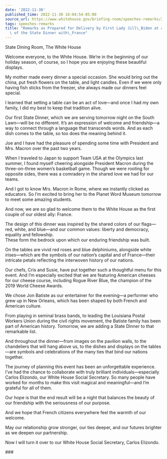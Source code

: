 ```yaml
---
date: '2022-11-30'
published_time: 2022-11-30 16:04:54-05:00
source_url: https://www.whitehouse.gov/briefing-room/speeches-remarks/2022/11/30/remarks-as-prepared-for-delivery-by-first-lady-jill-biden-at-a-media-preview-of-the-state-dinner-with-france/
tags: speeches-remarks
title: "Remarks as Prepared for Delivery by First Lady Jill\_Biden at a Media Preview\
  \ of the State Dinner with\_France"
---
```

 
State Dining Room, The White House

Welcome everyone, to the White House. We’re in the beginning of our
holiday season, of course, so I hope you are enjoying these beautiful
displays.

My mother made every dinner a special occasion. She would bring out the
china, put fresh flowers on the table, and light candles. Even if we
were only having fish sticks from the freezer, she always made our
dinners feel special.

I learned that setting a table can be an act of love—and once I had my
own family, I did my best to keep that tradition alive.

Our first State Dinner, which we are serving tomorrow night on the South
Lawn—will be no different. It’s an expression of welcome and
friendship—a way to connect through a language that transcends words.
And as each dish comes to the table, so too does the meaning behind it.

Joe and I have had the pleasure of spending some time with President and
Mrs. Macron over the past two years.

When I traveled to Japan to support Team USA at the Olympics last
summer, I found myself cheering alongside President Macron during the
three-on-three women’s basketball game. Though we were rooting for
opposite sides, there was a comradery in the shared love we had for our
teams.

And I got to know Mrs. Macron in Rome, where we instantly clicked as
educators. So I’m excited to bring her to the Planet Word Museum
tomorrow to meet some amazing students.

And now, we are so glad to welcome them to the White House as the first
couple of our oldest ally: France.

The design of this dinner was inspired by the shared colors of our
flags—red, white, and blue—and our common values: liberty and democracy,
equality and fellowship.  
These form the bedrock upon which our enduring friendship was built.

On the tables are vivid red roses and blue delphiniums, alongside white
irises—which are the symbols of our nation’s capital and of France—their
intricate petals reflecting the interwoven history of our nations.

Our chefs, Cris and Susie, have put together such a thoughtful menu for
this event. And I’m especially excited that we are featuring American
cheeses for our cheese course, including Rogue River Blue, the champion
of the 2019 World Cheese Awards.

We chose Jon Batiste as our entertainer for the evening—a performer who
grew up in New Orleans, which has been shaped by both French and
American culture.

From playing in seminal brass bands, to leading the Louisiana Postal
Workers Union during the civil rights movement, the Batiste family has
been part of American history. Tomorrow, we are adding a State Dinner to
that remarkable list.

And throughout the dinner—from images on the pavilion walls, to the
chandeliers that will hang above us, to the dishes and displays on the
tables—are symbols and celebrations of the many ties that bind our
nations together.

The journey of planning this event has been an unforgettable experience.
I’ve had the chance to collaborate with truly brilliant
individuals—especially Carlos Elizondo, our White House Social
Secretary. So many people have worked for months to make this visit
magical and meaningful—and I’m grateful for all of them.

Our hope is that the end result will be a night that balances the beauty
of our friendship with the seriousness of our purpose.

And we hope that French citizens everywhere feel the warmth of our
welcome.

May our relationship grow stronger, our ties deeper, and our futures
brighter as we deepen our partnership.

Now I will turn it over to our White House Social Secretary, Carlos
Elizondo.

\###
